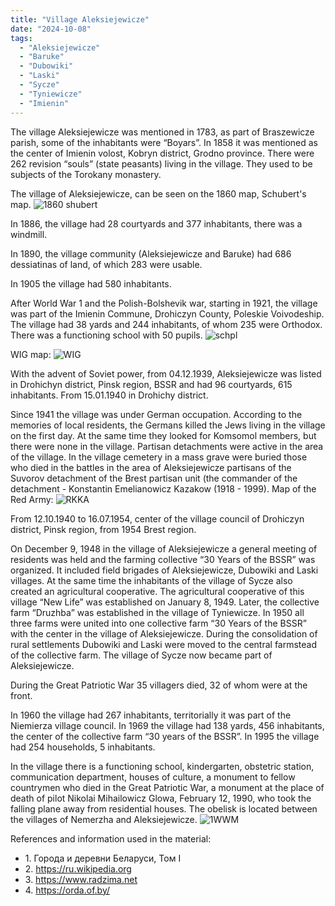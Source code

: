 ```yaml
---
title: "Village Aleksiejewicze"
date: "2024-10-08"
tags:
  - "Aleksiejewicze"
  - "Baruke"
  - "Dubowiki"
  - "Laski"
  - "Sycze"
  - "Tyniewicze"
  - "Imienin"
---
```


The village Aleksiejewicze was mentioned in 1783, as part of Braszewicze parish, some of the inhabitants were “Boyars”.
In 1858 it was mentioned as the center of Imienin volost, Kobryn district, Grodno province.
There were 262 revision “souls” (state peasants) living in the village. They used to be subjects of the Torokany monastery.

The village of Aleksiejewicze, can be seen on the 1860 map, Schubert's map.
![1860 shubert](https://github.com/user-attachments/assets/35a08e09-bd1a-4c1f-9d16-a55af2cd0e5c)

In 1886, the village had 28 courtyards and 377 inhabitants, there was a windmill.

In 1890, the village community (Aleksiejewicze and Baruke) had 686 dessiatinas of land, of which 283 were usable.

In 1905 the village had 580 inhabitants.

After World War 1 and the Polish-Bolshevik war, starting in 1921, the village was part of the Imienin Commune, Drohiczyn County, Poleskie Voivodeship. The village had 38 yards and 244 inhabitants, of whom 235 were Orthodox.
There was a functioning school with 50 pupils.
![schpl](https://github.com/user-attachments/assets/a960c12e-9e16-46c0-b27d-0c0cfbcffc98)

WIG map:
![WIG](https://github.com/user-attachments/assets/f183a6c2-5145-47a9-bac2-fa0a0c584e44)

With the advent of Soviet power, from 04.12.1939, Aleksiejewicze was listed in Drohichyn district, Pinsk region, BSSR and had 96 courtyards, 615 inhabitants. From 15.01.1940 in Drohichy district.

Since 1941 the village was under German occupation. According to the memories of local residents, the Germans killed the Jews living in the village on the first day. At the same time they looked for Komsomol members, but there were none in the village. Partisan detachments were active in the area of the village. In the village cemetery in a mass grave were buried those who died in the battles in the area of Aleksiejewicze partisans of the Suvorov detachment of the Brest partisan unit (the commander of the detachment - Konstantin Emelianowicz Kazakow (1918 - 1999).
Map of the Red Army:
![RKKA](https://github.com/user-attachments/assets/62b6408c-16f3-400c-81d0-a735d161eba3)

From 12.10.1940 to 16.07.1954, center of the village council of Drohiczyn district, Pinsk region, from 1954 Brest region.

On December 9, 1948 in the village of Aleksiejewicze a general meeting of residents was held and the farming collective “30 Years of the BSSR” was organized. It included field brigades of Aleksiejewicze, Dubowiki and Laski villages. At the same time the inhabitants of the village of Sycze also created an agricultural cooperative. The agricultural cooperative of this village “New Life” was established on January 8, 1949. Later, the collective farm “Druzhba” was established in the village of Tyniewicze. In 1950 all three farms were united into one collective farm “30 Years of the BSSR” with the center in the village of Aleksiejewicze. During the consolidation of rural settlements Dubowiki and Laski were moved to the central farmstead of the collective farm. The village of Sycze now became part of Aleksiejewicze.

During the Great Patriotic War 35 villagers died, 32 of whom were at the front.

In 1960 the village had 267 inhabitants, territorially it was part of the Niemierza village council.
In 1969 the village had 138 yards, 456 inhabitants, the center of the collective farm “30 years of the BSSR”.
In 1995 the village had 254 households, 5 inhabitants.

In the village there is a functioning school, kindergarten, obstetric station, communication department, houses of culture, a monument to fellow countrymen who died in the Great Patriotic War, a monument at the place of death of pilot Nikolai Mihailowicz Glowa, February 12, 1990, who took the falling plane away from residential houses. The obelisk is located between the villages of Nemerzha and Aleksiejewicze.
![1WWM](https://github.com/user-attachments/assets/7dabfb6c-d7f1-4594-b43a-c0ae7311eafb)

References and information used in the material:
- 1\. Города и деревни Беларуси, Том I
- 2\. https://ru.wikipedia.org
- 3\. https://www.radzima.net
- 4\. https://orda.of.by/


